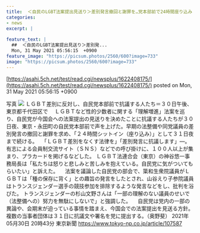 ```yaml
---
title:  ＜自民のLGBT法案提出見送り＞差別発言撤回と謝罪を…党本部前で24時間座り込み「私たちは怒りと悲しみと苦しみを抱えている」  
categories:
- news
excerpt: |
  
feature_text: |
  ##  ＜自民のLGBT法案提出見送り＞差別発...
  Mon, 31 May 2021 05:56:15  +0900
feature_image: "https://picsum.photos/2560/600?image=733"
image: "https://picsum.photos/2560/600?image=733"
---
```


[https://asahi.5ch.net/test/read.cgi/newsplus/1622408175/](https://asahi.5ch.net/test/read.cgi/newsplus/1622408175/)
posted on Mon, 31 May 2021 05:56:15  +0900

<!--more-->

写真 ![](https://static.tokyo-np.co.jp/image/article/size1/5/0/d/b/50db6b244b18a50911d5561bdec16dee_1.jpg) ＬＧＢＴ差別に反対し、自民党本部前で抗議する人たち＝３０日午後、東京都千代田区で 　ＬＧＢＴなど性的少数者に関する「理解増進」法案を巡り、自民党が今国会への法案提出の見送りを決めたことに抗議する人たちが３０日夜、東京・永田町の自民党本部前で声を上げた。早期の法整備や同党議員の差別発言の撤回と謝罪を求め、「２４時間シットイン（座り込み）」として３１日夜まで続ける。 　「ＬＧＢＴ差別をなくす法律を」「差別発言に抗議します」—。有志による会員制交流サイト（ＳＮＳ）などでの呼び掛けに、１００人以上が集まり、プラカードを掲げるなどした。 ＬＧＢＴ法連合会（東京）の神谷悠一事務局長は「私たちは怒りと悲しみと苦しみを抱えている。自民党に気がついてもらいたい」と訴えた。 　法案を議論した自民党の部会で、簗和生衆院議員がＬＧＢＴは「種の保存に背く」との趣旨の発言をしたとされ、山谷えり子参院議員はトランスジェンダー選手の競技参加を排除するような発言などをし、批判を浴びた。 トランスジェンダーの杉山文野さんは「一部の理解のない議員のせいで（法整備への）努力を無駄にしないで」と強調した。 　自民党は党内の一部の異論や、会期末が迫っている事情を踏まえ、今国会での法案提出を見送る方針。複数の当事者団体は３１日に抗議文や署名を党に提出する。（奥野斐） 2021年05月30日 20時43分 東京新聞 https://www.tokyo-np.co.jp/article/107587
